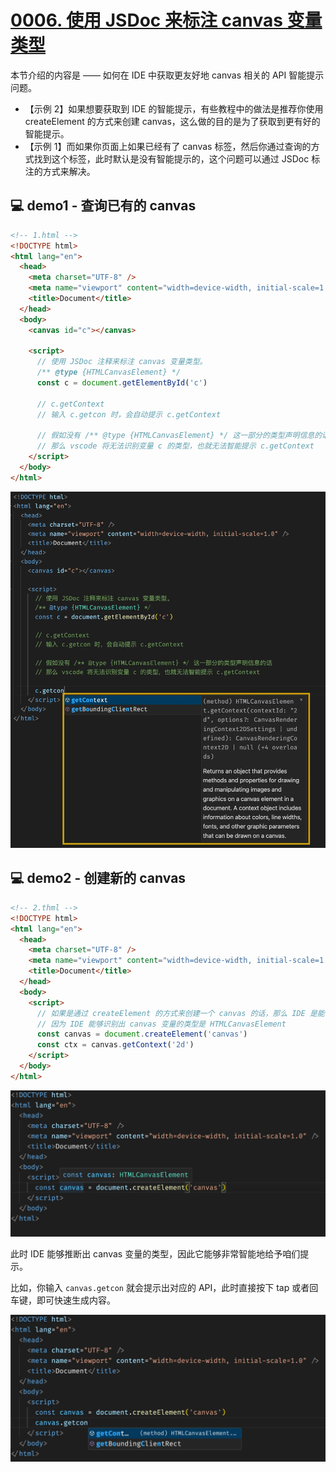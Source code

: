 # [0006. 使用 JSDoc 来标注 canvas 变量类型](https://github.com/Tdahuyou/canvas/tree/main/0006.%20%E4%BD%BF%E7%94%A8%20JSDoc%20%E6%9D%A5%E6%A0%87%E6%B3%A8%20canvas%20%E5%8F%98%E9%87%8F%E7%B1%BB%E5%9E%8B)

本节介绍的内容是 —— 如何在 IDE 中获取更友好地 canvas 相关的 API 智能提示问题。
- 【示例 2】如果想要获取到 IDE 的智能提示，有些教程中的做法是推荐你使用 createElement 的方式来创建 canvas，这么做的目的是为了获取到更有好的智能提示。
- 【示例 1】而如果你页面上如果已经有了 canvas 标签，然后你通过查询的方式找到这个标签，此时默认是没有智能提示的，这个问题可以通过 JSDoc 标注的方式来解决。

## 💻 demo1 - 查询已有的 canvas

```html
<!-- 1.html -->
<!DOCTYPE html>
<html lang="en">
  <head>
    <meta charset="UTF-8" />
    <meta name="viewport" content="width=device-width, initial-scale=1.0" />
    <title>Document</title>
  </head>
  <body>
    <canvas id="c"></canvas>

    <script>
      // 使用 JSDoc 注释来标注 canvas 变量类型。
      /** @type {HTMLCanvasElement} */
      const c = document.getElementById('c')

      // c.getContext
      // 输入 c.getcon 时，会自动提示 c.getContext

      // 假如没有 /** @type {HTMLCanvasElement} */ 这一部分的类型声明信息的话
      // 那么 vscode 将无法识别变量 c 的类型，也就无法智能提示 c.getContext
    </script>
  </body>
</html>
```

![](md-imgs/2024-10-03-23-00-31.png)

## 💻 demo2 - 创建新的 canvas

```html
<!-- 2.thml -->
<!DOCTYPE html>
<html lang="en">
  <head>
    <meta charset="UTF-8" />
    <meta name="viewport" content="width=device-width, initial-scale=1.0" />
    <title>Document</title>
  </head>
  <body>
    <script>
      // 如果是通过 createElement 的方式来创建一个 canvas 的话，那么 IDE 是能够给我们提示的。
      // 因为 IDE 能够识别出 canvas 变量的类型是 HTMLCanvasElement
      const canvas = document.createElement('canvas')
      const ctx = canvas.getContext('2d')
    </script>
  </body>
</html>
```

![](md-imgs/2024-10-03-23-01-15.png)

此时 IDE 能够推断出 canvas 变量的类型，因此它能够非常智能地给予咱们提示。

比如，你输入 `canvas.getcon` 就会提示出对应的 API，此时直接按下 tap 或者回车键，即可快速生成内容。

![](md-imgs/2024-10-03-23-01-33.png)